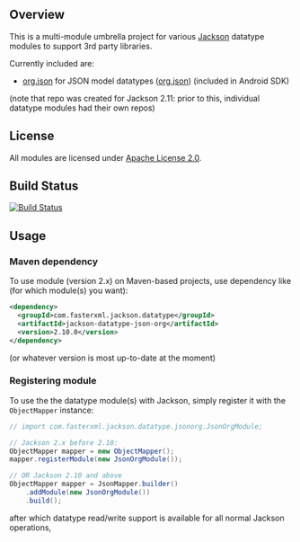 ## Overview

This is a multi-module umbrella project for various [Jackson](../../../jackson)
datatype modules to support 3rd party libraries.

Currently included are:

* [org.json](json-org/) for JSON model datatypes ([org.json](http://json.org/java)) (included in Android SDK)

(note that repo was created for Jackson 2.11: prior to this, individual datatype
modules had their own repos)

## License

All modules are licensed under [Apache License 2.0](http://www.apache.org/licenses/LICENSE-2.0.txt).

## Build Status

[![Build Status](https://travis-ci.org/FasterXML/jackson-datatypes-misc.svg)](https://travis-ci.org/FasterXML/jackson-datatypes-misc)

## Usage

### Maven dependency

To use module (version 2.x) on Maven-based projects, use dependency like
(for which module(s) you want):

```xml
<dependency>
  <groupId>com.fasterxml.jackson.datatype</groupId>
  <artifactId>jackson-datatype-json-org</artifactId>
  <version>2.10.0</version>
</dependency>
```

(or whatever version is most up-to-date at the moment)

### Registering module

To use the the datatype module(s) with Jackson, simply register it
with the `ObjectMapper` instance:

```java
// import com.fasterxml.jackson.datatype.jsonorg.JsonOrgModule;

// Jackson 2.x before 2.10:
ObjectMapper mapper = new ObjectMapper();
mapper.registerModule(new JsonOrgModule());

// OR Jackson 2.10 and above
ObjectMapper mapper = JsonMapper.builder()
    .addModule(new JsonOrgModule())
    .build();
```

after which datatype read/write support is available for all normal Jackson operations,
